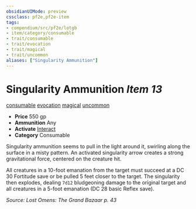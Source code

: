 ```yaml
---
obsidianUIMode: preview
cssclass: pf2e,pf2e-item
tags:
- compendium/src/pf2e/lotgb
- item/category/consumable
- trait/consumable
- trait/evocation
- trait/magical
- trait/uncommon
aliases: ["Singularity Ammunition"]
---
```

# Singularity Ammunition *Item 13*  
[consumable](../../../rules/traits/consumable.md)  [evocation](../../../rules/traits/evocation.md)  [magical](../../../rules/traits/magical.md)  [uncommon](../../../rules/traits/uncommon.md)  

- **Price** 550 gp
- **Ammunition** Any
- **Activate** [Interact](../../../rules/actions/interact.md)
- **Category** Consumable

Singularity ammunition seems to pull in the light around it, swirling along the surface in a misty pattern. An activated singularity arrow creates a strong gravitational force, centered on the creature hit.

All creatures in a 10-foot emanation from the target must succeed at a DC 30 Fortitude save or be pulled 5 feet closer to the target. The singularity then explodes, dealing `7d12` bludgeoning damage to the original target and all creatures in a 5-foot emanation (DC 28 basic Reflex save).

*Source: Lost Omens: The Grand Bazaar p. 43*